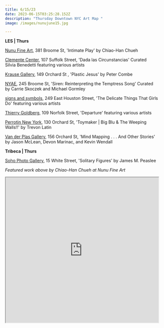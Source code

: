 ```yaml
---
title: 6/15/23
date: 2023-06-15T03:25:28.152Z
description: "Thursday Downtown NYC Art Map "
image: /images/nunujune15.jpg

---
```

**L﻿ES | Thurs**

[Nunu Fine Art](https://www.nunufineart.com/chiao-han-chueh-intimate-play), 381 Broome St, 'Intimate Play' by Chiao-Han Chueh

[Clemente Center](https://www.theclementecenter.org/exhibitions-1/dada-las-circunstancias), 107 Suffolk Street, 'Dada las Circunstancias' Curated Silvia Benedetti featuring various artists

[Krause Gallery](https://www.krausegallery.com/currentexhibit), 149 Orchard St , 'Plastic Jesus' by Peter Combe

[NYAE](https://www.nyartistsequity.org/all-events/siren), 245 Broome St, 'Siren: Reinterpreting the Temptress Song' Curated by Carrie Skoczek and Michael Gormley

[signs and symbols](https://www.signsandsymbols.art/exhibitions/the-delicate-things-that-girls-do), 249 East Houston Street, 'The Delicate Things That Girls Do' featuring various artists

[Thierry Goldberg](https://thierrygoldberg.com/exhibitions/80-departure-lorenzo-amos-alexander-brewington-kyle-coniglio-heather-drayzen/), 109 Norfolk Street, 'Departure' featuring various artists

[Perrotin New York](https://www.perrotin.com/exhibitions/trevon_latin-toymaker-big-blu-the-weeping-walls/9866), 130 Orchard St, 'Toymaker | Big Blu & The Weeping Walls!!' by Trevon Latin

[Van der Plas Gallery](https://www.vanderplasgallery.com/), 156 Orchard St, 'Mind Mapping . . . And Other Stories' by Jason McLean, Devon Marinac, and Kevin Wendall

**T﻿ribeca | Thurs**

[Soho Photo Gallery](https://www.sohophoto.com/2023/05/29/james-m-peaslee-solitary-figures/), 15 White Street, 'Solitary Figures' by James M. Peaslee

*F﻿eatured work above by Chiao-Han Chueh at Nunu Fine Art*

<iframe src="https://www.google.com/maps/d/u/3/embed?mid=1aoBMc-UoHeuMmWv8SoKzlBgX3YtREjU&ehbc=2E312F" width="100%" height="480"></iframe>
